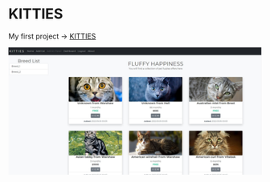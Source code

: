 # KITTIES

My first project -> [KITTIES](https://flasker3.herokuapp.com/ "KITTIES")

<img src="https://github.com/ekolodenets/ekolodenets/blob/06cf6d74987a0d26e5561be568c33e8f9e7247b7/docs/flask.jpg" alt="альтернативный текст">
